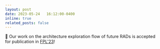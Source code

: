 ```yaml
---
layout: post
date: 2023-05-24   16:12:00-0400
inline: true
related_posts: false
---
```


📜 Our work on the architecture exploration flow of future RADs is accepted for publication in [FPL'23](https://2023.fpl.org/)!

